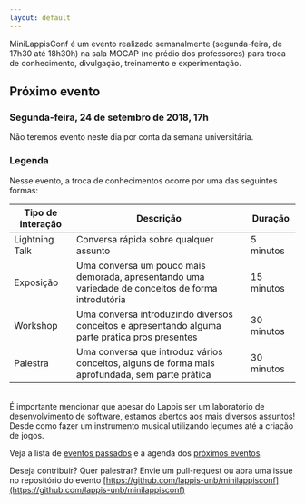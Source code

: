 ```yaml
---
layout: default
---
```


MiniLappisConf é um evento realizado semanalmente (segunda-feira, de 17h30 até
18h30h) na sala MOCAP (no prédio dos professores) para troca de conhecimento, divulgação, treinamento
e experimentação.

## Próximo evento

### Segunda-feira, 24 de setembro de 2018, 17h

Não teremos evento neste dia por conta da semana universitária.

### Legenda

Nesse evento, a troca de conhecimentos ocorre por uma das seguintes formas:

| Tipo de interação | Descrição | Duração |
| ----------------- | --------- | ------- |
| Lightning Talk    | Conversa rápida sobre qualquer assunto | 5 minutos |
| Exposição         | Uma conversa um pouco mais demorada, apresentando uma variedade de conceitos de forma introdutória | 15 minutos |
| Workshop          | Uma conversa introduzindo diversos conceitos e apresentando alguma parte prática pros presentes | 30 minutos |
| Palestra          | Uma conversa que introduz vários conceitos, alguns de forma mais aprofundada, sem parte prática | 30 minutos |

<br/>
É importante mencionar que apesar do Lappis ser um laboratório de
desenvolvimento de software, estamos abertos aos mais diversos assuntos! Desde
como fazer um instrumento musical utilizando legumes até a criação de jogos.

Veja a lista de <a href="passados">eventos passados</a> e
a agenda dos <a href="agenda">próximos eventos</a>.

Deseja contribuir? Quer palestrar? Envie um pull-request ou abra uma issue no
repositório do evento
[https://github.com/lappis-unb/minilappisconf](https://github.com/lappis-unb/minilappisconf)
